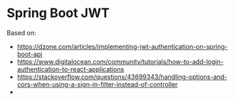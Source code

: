 # Spring Boot JWT

Based on:

* https://dzone.com/articles/implementing-jwt-authentication-on-spring-boot-api
* https://www.digitalocean.com/community/tutorials/how-to-add-login-authentication-to-react-applications
* https://stackoverflow.com/questions/43699343/handling-options-and-cors-when-using-a-sign-in-filter-instead-of-controller
* 